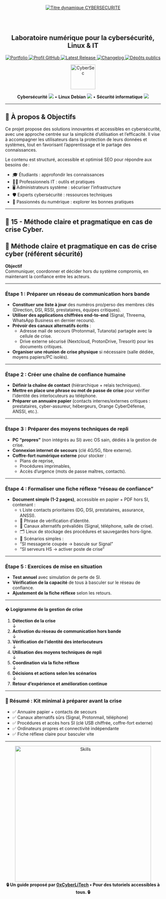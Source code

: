 <div align="center">

  <br></br>
  
  <a href="https://github.com/0xCyberLiTech">
  <img src="https://readme-typing-svg.herokuapp.com?font=JetBrains+Mono&size=50&duration=6000&pause=1000000000&color=FF0048&center=true&vCenter=true&width=1100&lines=%3ECYBERSECURITE_" alt="Titre dynamique CYBERSECURITE" />
  </a>
  
  <br></br>

  <h2>Laboratoire numérique pour la cybersécurité, Linux & IT</h2>
  
  <p align="center">
      <a href="https://0xcyberlitech.github.io/">
        <img src="https://img.shields.io/badge/Portfolio-0xCyberLiTech-181717?logo=github&style=flat-square" alt="Portfolio" />
      </a>
      <a href="https://github.com/0xCyberLiTech">
        <img src="https://img.shields.io/badge/Profil-GitHub-181717?logo=github&style=flat-square" alt="Profil GitHub" />
      </a>
      <a href="https://github.com/0xCyberLiTech/Cybersecurite/releases/latest">
        <img src="https://img.shields.io/github/v/release/0xCyberLiTech/Cybersecurite?label=version" alt="Latest Release" />
      </a>
      <a href="https://github.com/0xCyberLiTech/Cybersecurite/blob/main/CHANGELOG.md">
        <img src="https://img.shields.io/badge/📄%20CHANGELOG-Cybersecurite-blue" alt="Changelog" />
      </a>
      <a href="https://github.com/0xCyberLiTech?tab=repositories">
        <img src="https://img.shields.io/badge/Dépôts-publics-blue?style=flat-square" alt="Dépôts publics" />
      </a>
  </p>

</div>

<!--
Optimisation SEO : mots-clés cybersécurité, Linux, administration système, sécurité informatique, tutoriels, guides, expertise, formation, supervision, Docker, OpenVAS, firewall, proxy, DNS, SSH, Debian, IT, réseau, cryptographie, open source, ressources techniques, étudiants, professionnels, passionnés, crise cyber, méthode, pragmatique.
-->

<div align="center">
  <img src="https://img.icons8.com/fluency/96/000000/cyber-security.png" alt="CyberSec" width="80"/>
</div>

<div align="center">
  <p>
    <strong>Cybersécurité</strong> <img src="https://img.icons8.com/color/24/000000/lock--v1.png"/> • <strong>Linux Debian</strong> <img src="https://img.icons8.com/color/24/000000/linux.png"/> • <strong>Sécurité informatique</strong> <img src="https://img.icons8.com/color/24/000000/shield-security.png"/>
  </p>
</div>

---

## 🚀 À propos & Objectifs

Ce projet propose des solutions innovantes et accessibles en cybersécurité, avec une approche centrée sur la simplicité d’utilisation et l’efficacité. Il vise à accompagner les utilisateurs dans la protection de leurs données et systèmes, tout en favorisant l’apprentissage et le partage des connaissances.

Le contenu est structuré, accessible et optimisé SEO pour répondre aux besoins de :
- 🎓 Étudiants : approfondir les connaissances
- 👨‍💻 Professionnels IT : outils et pratiques
- 🖥️ Administrateurs système : sécuriser l’infrastructure
- 🛡️ Experts cybersécurité : ressources techniques
- 🚀 Passionnés du numérique : explorer les bonnes pratiques

---

## 🧭 15 - **Méthode claire et pragmatique en cas de crise Cyber**.


## 🚨 Méthode claire et pragmatique en cas de crise cyber (référent sécurité)

**Objectif**  
Communiquer, coordonner et décider hors du système compromis, en maintenant la confiance entre les acteurs.

---

### Étape 1 : Préparer un réseau de communication hors bande

- **Constituer une liste à jour** des numéros pro/perso des membres clés (Direction, DSI, RSSI, prestataires, équipes critiques).
- **Utiliser des applications chiffrées end-to-end** (Signal, Threema, WhatsApp Business en dernier recours).
- **Prévoir des canaux alternatifs écrits** :
  - Adresse mail de secours (Protonmail, Tutanota) partagée avec la cellule de crise.
  - Drive externe sécurisé (Nextcloud, ProtonDrive, Tresorit) pour les documents critiques.
- **Organiser une réunion de crise physique** si nécessaire (salle dédiée, moyens papiers/PC isolés).

---

### Étape 2 : Créer une chaîne de confiance humaine

- **Définir la chaîne de contact** (hiérarchique + relais techniques).
- **Mettre en place une phrase ou mot de passe de crise** pour vérifier l’identité des interlocuteurs au téléphone.
- **Préparer un annuaire papier** (contacts internes/externes critiques : prestataires, cyber-assureur, hébergeurs, Orange CyberDéfense, ANSSI, etc.).

---

### Étape 3 : Préparer des moyens techniques de repli

- **PC “propres”** (non intégrés au SI) avec OS sain, dédiés à la gestion de crise.
- **Connexion internet de secours** (clé 4G/5G, fibre externe).
- **Coffre-fort numérique externe** pour stocker :
  - Plans de reprise,
  - Procédures imprimables,
  - Accès d’urgence (mots de passe maîtres, contacts).

---

### Étape 4 : Formaliser une fiche réflexe “réseau de confiance”

- **Document simple (1-2 pages)**, accessible en papier + PDF hors SI, contenant :
  - 📞 Liste contacts prioritaires (DG, DSI, prestataires, assurance, ANSSI).
  - 🔑 Phrase de vérification d’identité.
  - 📡 Canaux alternatifs prévalidés (Signal, téléphone, salle de crise).
  - 🗂️ Lieux de stockage des procédures et sauvegardes hors-ligne.
  - 🚦 Scénarios simples :  
   - “SI messagerie coupée → bascule sur Signal”  
   - “SI serveurs HS → activer poste de crise”

---

### Étape 5 : Exercices de mise en situation

- **Test annuel** avec simulation de perte de SI.
- **Vérification de la capacité** de tous à basculer sur le réseau de confiance.
- **Ajustement de la fiche réflexe** selon les retours.

---

#### � Logigramme de la gestion de crise

1. **Détection de la crise**  
  ↓  
2. **Activation du réseau de communication hors bande**  
  ↓  
3. **Vérification de l’identité des interlocuteurs**  
  ↓  
4. **Utilisation des moyens techniques de repli**  
  ↓  
5. **Coordination via la fiche réflexe**  
  ↓  
6. **Décisions et actions selon les scénarios**  
  ↓  
7. **Retour d’expérience et amélioration continue**

---

### 🔑 Résumé : Kit minimal à préparer avant la crise

- ✅ Annuaire papier + contacts de secours
- ✅ Canaux alternatifs sûrs (Signal, Protonmail, téléphone)
- ✅ Procédures et accès hors SI (clé USB chiffrée, coffre-fort externe)
- ✅ Ordinateurs propres et connectivité indépendante
- ✅ Fiche réflexe claire pour basculer vite

---

<div align="center">
  <a href="https://github.com/0xCyberLiTech" target="_blank" rel="noopener">
    <img src="https://skillicons.dev/icons?i=linux,debian,bash,docker,nginx,git,vim,python,markdown" alt="Skills" width="440">
  </a>
</div>

<div align="center">
  <b>🔒 Un guide proposé par <a href="https://github.com/0xCyberLiTech">0xCyberLiTech</a> • Pour des tutoriels accessibles à tous. 🔒</b>
</div>

